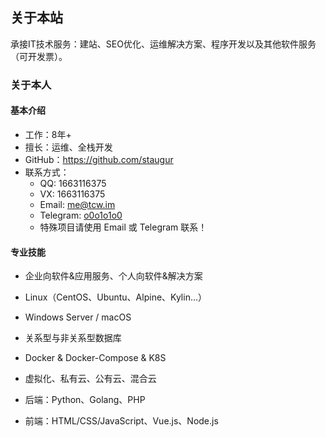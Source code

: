 ## 关于本站

承接IT技术服务：建站、SEO优化、运维解决方案、程序开发以及其他软件服务（可开发票）。

### 关于本人

#### 基本介绍

- 工作：8年+ 
- 擅长：运维、全栈开发
- GitHub：<https://github.com/staugur>
- 联系方式：
    - QQ: 1663116375
    - VX: 1663116375
    - Email: me@tcw.im
    - Telegram: [o0o1o1o0](https://t.me/o0o1o1o0)
    - 特殊项目请使用 Email 或 Telegram 联系！

#### 专业技能

- 企业向软件&应用服务、个人向软件&解决方案

- Linux（CentOS、Ubuntu、Alpine、Kylin...）

- Windows Server / macOS

- 关系型与非关系型数据库

- Docker & Docker-Compose & K8S

- 虚拟化、私有云、公有云、混合云

- 后端：Python、Golang、PHP

- 前端：HTML/CSS/JavaScript、Vue.js、Node.js
